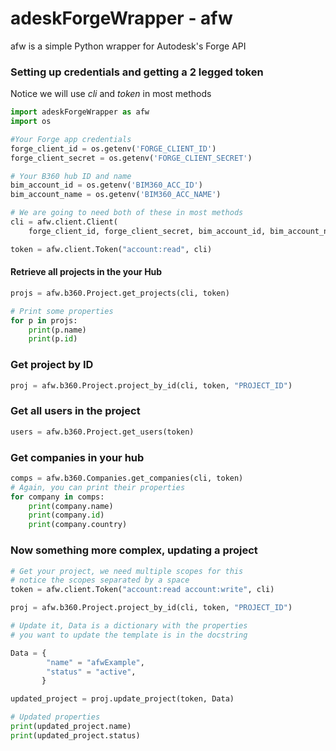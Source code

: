 # adeskForgeWrapper - afw

afw is a simple Python wrapper for Autodesk's Forge API

### Setting up credentials and getting a 2 legged token
Notice we will use *cli* and *token* in most methods
```Python
import adeskForgeWrapper as afw
import os

#Your Forge app credentials
forge_client_id = os.getenv('FORGE_CLIENT_ID')
forge_client_secret = os.getenv('FORGE_CLIENT_SECRET')

# Your B360 hub ID and name
bim_account_id = os.getenv('BIM360_ACC_ID')
bim_account_name = os.getenv('BIM360_ACC_NAME')

# We are going to need both of these in most methods
cli = afw.client.Client(
	forge_client_id, forge_client_secret, bim_account_id, bim_account_name)

token = afw.client.Token("account:read", cli)
```

#### Retrieve all projects in the your Hub
```Python
projs = afw.b360.Project.get_projects(cli, token)

# Print some properties
for p in projs:
    print(p.name)
    print(p.id)
```
### Get project by ID
```Python
proj = afw.b360.Project.project_by_id(cli, token, "PROJECT_ID")
```
### Get all users in the project
```Python
users = afw.b360.Project.get_users(token)
```
### Get companies in your hub
```Python
comps = afw.b360.Companies.get_companies(cli, token)
# Again, you can print their properties
for company in comps:
	print(company.name)
	print(company.id)
	print(company.country)
```

### Now something more complex, updating a project
```Python
# Get your project, we need multiple scopes for this
# notice the scopes separated by a space
token = afw.client.Token("account:read account:write", cli)

proj = afw.b360.Project.project_by_id(cli, token, "PROJECT_ID")

# Update it, Data is a dictionary with the properties 
# you want to update the template is in the docstring

Data = {
		"name" = "afwExample",
		"status" = "active",
	   }

updated_project = proj.update_project(token, Data)

# Updated properties
print(updated_project.name)
print(updated_project.status)
